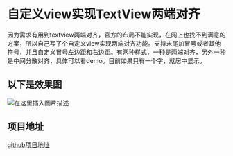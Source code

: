 # 自定义view实现TextView两端对齐

因为需求有用到textview两端对齐，官方的布局不能实现，在网上也找不到满意的方案，所以自己写了个自定义view实现两端对齐功能。支持末尾加冒号或者其他符号，并且自定义冒号左边距和右边距。有两种样式，一种是两端对齐，另外一种是中间分散对齐，具体可以看demo。目前如果只有一个字，就居中显示。

## 以下是效果图

![在这里插入图片描述](https://img-blog.csdnimg.cn/20200201103259565.png?x-oss-process=image/watermark,type_ZmFuZ3poZW5naGVpdGk,shadow_10,text_aHR0cHM6Ly9ibG9nLmNzZG4ubmV0L3FxXzMzNTgyMDIx,size_16,color_FFFFFF,t_70)

## 项目地址

[github项目地址](https://github.com/jiangkt/align)